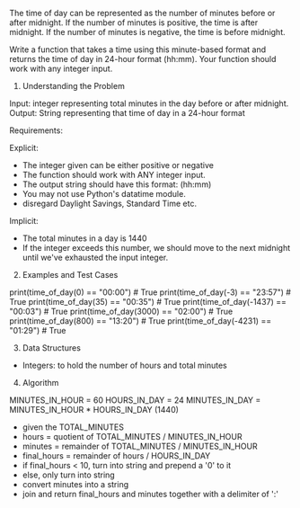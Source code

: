 The time of day can be represented as the number of minutes before or after
 midnight. If the number of minutes is positive, the time is after midnight. If
 the number of minutes is negative, the time is before midnight.

Write a function that takes a time using this minute-based format and returns
the time of day in 24-hour format (hh:mm). Your function should work with any
integer input.

1. Understanding the Problem

Input: integer representing total minutes in the day before or after midnight.
Output: String representing that time of day in a 24-hour format

Requirements:

  Explicit:
  - The integer given can be either positive or negative
  - The function should work with ANY integer input.
  - The output string should have this format: (hh:mm)
  - You may not use Python's datatime module.
  - disregard Daylight Savings, Standard Time etc.

  Implicit:
  - The total minutes in a day is 1440
  - If the integer exceeds this number, we should move to the next midnight
    until we've exhausted the input integer.


2. Examples and Test Cases

print(time_of_day(0) == "00:00")        # True
print(time_of_day(-3) == "23:57")       # True
print(time_of_day(35) == "00:35")       # True
print(time_of_day(-1437) == "00:03")    # True
print(time_of_day(3000) == "02:00")     # True
print(time_of_day(800) == "13:20")      # True
print(time_of_day(-4231) == "01:29")    # True

3. Data Structures

- Integers: to hold the number of hours and total minutes

4. Algorithm

MINUTES_IN_HOUR = 60
HOURS_IN_DAY = 24
MINUTES_IN_DAY = MINUTES_IN_HOUR * HOURS_IN_DAY (1440)

- given the TOTAL_MINUTES
- hours = quotient of TOTAL_MINUTES / MINUTES_IN_HOUR
- minutes = remainder of TOTAL_MINUTES / MINUTES_IN_HOUR
- final_hours = remainder of hours / HOURS_IN_DAY
- if final_hours < 10, turn into string and prepend a '0' to it
- else, only turn into string
- convert minutes into a string
- join and return final_hours and minutes together with a delimiter of ':'
